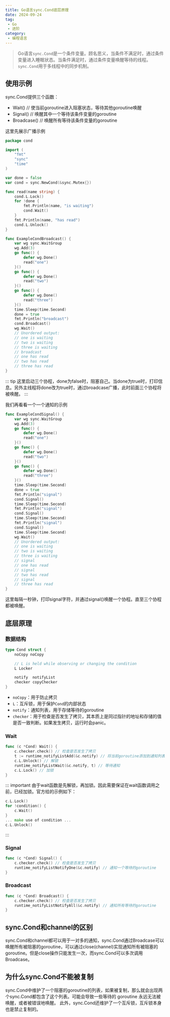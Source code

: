 ```yaml
---
title: Go语言sync.Cond底层原理
date: 2024-09-24
tag:
 - Go
 - 进阶
category:
 - 编程语言
---
```


<!-- more -->

> Go语言`sync.Cond`是一个条件变量。顾名思义，当条件不满足时，通过条件变量进入睡眠状态。当条件满足时，通过条件变量唤醒等待的线程。`sync.Cond`用于多线程中的同步机制。


## 使用示例

sync.Cond提供三个函数：

- Wait() // 使当前goroutine进入阻塞状态，等待其他goroutine唤醒
- Signal() // 唤醒其中一个等待该条件变量的goroutine
- Broadcase() // 唤醒所有等待该条件变量的goroutine

这里先展示广播示例

```go
package cond

import (
	"fmt"
	"sync"
	"time"
)

var done = false
var cond = sync.NewCond(&sync.Mutex{})

func read(name string) {
	cond.L.Lock()
	for !done {
		fmt.Println(name, "is waiting")
		cond.Wait()
	}
	fmt.Println(name, "has read")
	cond.L.Unlock()
}

func ExampleCondBroadcast() {
	var wg sync.WaitGroup
	wg.Add(3)
	go func() {
		defer wg.Done()
		read("one")
	}()
	go func() {
		defer wg.Done()
		read("two")
	}()
	go func() {
		defer wg.Done()
		read("three")
	}()
	time.Sleep(time.Second)
	done = true
	fmt.Println("broadcast")
	cond.Broadcast()
	wg.Wait()
	// Unordered output:
	// one is waiting
	// two is waiting
	// three is waiting
	// broadcast
	// one has read
	// two has read
	// three has read
}
```

::: tip
这里启动三个协程，done为false时，阻塞自己。当done为true时，打印信息。另外主线程将done改为true时，通过broadcase广播，此时前面三个协程将被唤醒。
::: 

我们再看看一个一个通知的示例

```go
func ExampleCondSignal() {
	var wg sync.WaitGroup
	wg.Add(3)
	go func() {
		defer wg.Done()
		read("one")
	}()
	go func() {
		defer wg.Done()
		read("two")
	}()
	go func() {
		defer wg.Done()
		read("three")
	}()
	time.Sleep(time.Second)
	done = true
	fmt.Println("signal")
	cond.Signal()
	time.Sleep(time.Second)
	fmt.Println("signal")
	cond.Signal()
	time.Sleep(time.Second)
	fmt.Println("signal")
	cond.Signal()
	time.Sleep(time.Second)
	wg.Wait()
	// Unordered output:
	// one is waiting
	// two is waiting
	// three is waiting
	// signal
	// one has read
	// signal
	// two has read
	// signal
	// three has read
}
```

这里每隔一秒钟，打印signal字符，并通过signal()唤醒一个协程。直至三个协程都被唤醒。

## 底层原理


### 数据结构

```go
type Cond struct {
	noCopy noCopy

	// L is held while observing or changing the condition
	L Locker

	notify  notifyList
	checker copyChecker
}
```

- `noCopy`：用于防止拷贝
- `L`：互斥锁，用于保护`Cond`的内部状态
- `notify`：通知列表，用于存储等待的goroutine
- `checker`：用于检查是否发生了拷贝，其本质上是同过指针的地址和存储的值是否一致判断。如果发生拷贝，运行时会panic。

### Wait

```go
func (c *Cond) Wait() {
	c.checker.check() // 检查是否发生了拷贝
	t := runtime_notifyListAdd(&c.notify) // 将当前goroutine添加到通知列表中
	c.L.Unlock() // 解锁
	runtime_notifyListWait(&c.notify, t) // 等待通知
	c.L.Lock() // 加锁
}
```

::: important
由于wait函数是先解锁，再加锁。因此需要保证在wait函数调用之前，已经加锁。官方给的示例如下：
```go
c.L.Lock()
for !condition() {
    c.Wait()
}
... make use of condition ...
c.L.Unlock()
```
:::

### Signal

```go
func (c *Cond) Signal() {
	c.checker.check() // 检查是否发生了拷贝
	runtime_notifyListNotifyOne(&c.notify) // 通知一个等待的goroutine
}
```

### Broadcast

```go
func (c *Cond) Broadcast() {
	c.checker.check() // 检查是否发生了拷贝
	runtime_notifyListNotifyAll(&c.notify) // 通知所有等待的goroutine
}
```


## sync.Cond和channel的区别

sync.Cond和channel都可以用于一对多的通知，sync.Cond通过Broadcase可以唤醒所有被阻塞的goroutine，可以通过close(channel)实现通知所有被阻塞的goroutine。但是close操作只能发生一次，而sync.Cond可以多次调用Broadcase。

## 为什么sync.Cond不能被复制

sync.Cond中维护了一个阻塞的goroutine的列表，如果被复制，那么就会出现两个sync.Cond都包含了这个列表。可能会导致一些等待的 goroutine 永远无法被唤醒，或者被错误地唤醒。
此外，sync.Cond还维护了一个互斥锁，互斥锁本身也是禁止复制的。